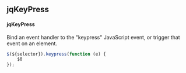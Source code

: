 ## jqKeyPress
#### jqKeyPress
Bind an event handler to the "keypress" JavaScript event, or trigger that event on an element.
```javascript
$(${selector}).keypress(function (e) { 
	$0
});
```